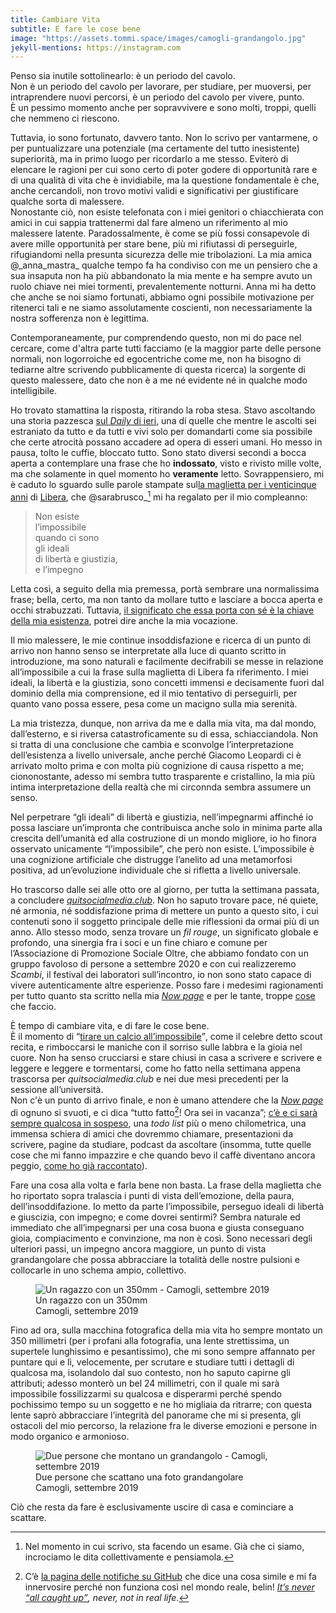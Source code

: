 ```yaml
---
title: Cambiare Vita
subtitle: E fare le cose bene
image: "https://assets.tommi.space/images/camogli-grandangolo.jpg"
jekyll-mentions: https://instagram.com
---
```

Penso sia inutile sottolinearlo: è un periodo del cavolo.\
Non è un periodo del cavolo per lavorare, per studiare, per muoversi, per intraprendere nuovi percorsi, è un periodo del cavolo per vivere, punto.\
È un pessimo momento anche per sopravvivere e sono molti, troppi, quelli che nemmeno ci riescono.

Tuttavia, io sono fortunato, davvero tanto. Non lo scrivo per vantarmene, o per puntualizzare una potenziale (ma certamente del tutto inesistente) superiorità, ma in primo luogo per ricordarlo a me stesso. Eviterò di elencare le ragioni per cui sono certo di poter godere di opportunità rare e di una qualità di vita che è invidiabile, ma la questione fondamentale è che, anche cercandoli, non trovo motivi validi e significativi per giustificare qualche sorta di malessere.\
Nonostante ciò, non esiste telefonata con i miei genitori o chiacchierata con amici in cui sappia trattenermi dal fare almeno un riferimento al mio malessere latente. Paradossalmente, è come se più fossi consapevole di avere mille opportunità per stare bene, più mi rifiutassi di perseguirle, rifugiandomi nella presunta sicurezza delle mie tribolazioni. La mia amica @\_anna\_mastra\_ qualche tempo fa ha condiviso con me un pensiero che a sua insaputa non ha più abbandonato la mia mente e ha sempre avuto un ruolo chiave nei miei tormenti, prevalentemente notturni. Anna mi ha detto che anche se noi siamo fortunati, abbiamo ogni possibile motivazione per ritenerci tali e ne siamo assolutamente coscienti, non necessariamente la nostra sofferenza non è legittima.

Contemporaneamente, pur comprendendo questo, non mi do pace nel cercare, come d'altra parte tutti facciamo (e la maggior parte delle persone normali, non logorroiche ed egocentriche come me, non ha bisogno di tediarne altre scrivendo pubblicamente di questa ricerca) la sorgente di questo malessere, dato che non è a me né evidente né in qualche modo intelligibile.

Ho trovato stamattina la risposta, ritirando la roba stesa. Stavo ascoltando una storia pazzesca [sul <cite>Daily</cite> di ieri](https://www.nytimes.com/2021/02/03/podcasts/the-daily/mexico-drug-cartels-miriam-rodriguez.html "“Please, give me back my daughter„ on New York Times’ “The Daily„"), una di quelle che mentre le ascolti sei estraniato da tutto e da tutti e vivi solo per domandarti come sia possibile che certe atrocità possano accadere ad opera di esseri umani. Ho messo in pausa, tolto le cuffie, bloccato tutto. Sono stato diversi secondi a bocca aperta a contemplare una frase che ho **indossato**, visto e rivisto mille volte, ma che solamente in quel momento ho **veramente** letto. Sovrappensiero, mi è caduto lo sguardo sulle parole stampate sul[la maglietta per i venticinque anni](https://sostieni.libera.it/prodotto/la-maglietta-unisex-biani/ "La maglietta unisex di Biani per i 25 anni di Libera") di [Libera](https://libera.it "LIBERA, Associazioni, Nomi e Numeri contro le Mafie"), che @sarabrusco_[^1] mi ha regalato per il mio compleanno:

> Non esiste\
> l’impossibile\
> quando ci sono\
> gli ideali\
> di libertà e giustizia,\
> e l’impegno

Letta così, a seguito della mia premessa, portà sembrare una normalissima frase; bella, certo, ma non tanto da mollare tutto e lasciare a bocca aperta e occhi strabuzzati. Tuttavia, <u>il significato che essa porta con sé è la chiave della mia esistenza</u>, potrei dire anche la mia vocazione.

Il mio malessere, le mie continue insoddisfazione e ricerca di un punto di arrivo non hanno senso se interpretate alla luce di quanto scritto in introduzione, ma sono naturali e facilmente decifrabili se messe in relazione all’impossibile a cui la frase sulla maglietta di Libera fa riferimento. I miei ideali, la libertà e la giustizia, sono concetti immensi e decisamente fuori dal dominio della mia comprensione, ed il mio tentativo di perseguirli, per quanto vano possa essere, pesa come un macigno sulla mia serenità.

La mia tristezza, dunque, non arriva da me e dalla mia vita, ma dal mondo, dall’esterno, e si riversa catastroficamente su di essa, schiacciandola. Non si tratta di una conclusione che cambia e sconvolge l’interpretazione dell’esistenza a livello universale, anche perché Giacomo Leopardi ci è arrivato molto prima e con molta più cognizione di causa rispetto a me; ciononostante, adesso mi sembra tutto trasparente e cristallino, la mia più intima interpretazione della realtà che mi circonnda sembra assumere un senso.

Nel perpetrare “gli ideali” di libertà e giustizia, nell’impegnarmi affinché io possa lasciare un’impronta che contribuisca anche solo in minima parte alla crescita dell’umanità ed alla costruzione di un mondo migliore, io ho finora osservato unicamente “l’impossibile”, che però non esiste. L’impossibile è una cognizione artificiale che distrugge l’anelito ad una metamorfosi positiva, ad un’evoluzione individuale che si rifletta a livello universale.

Ho trascorso dalle sei alle otto ore al giorno, per tutta la settimana passata, a concludere <cite><a href="https://quitsocialmedia.club" rel="noopener noreferrer" target="_blank" title="Quit Social Media">quitsocialmedia.club</a></cite>. Non ho saputo trovare pace, né quiete, né armonia, né soddisfazione prima di mettere un punto a questo sito, i cui contenuti sono il soggetto principale delle mie riflessioni da ormai più di un anno. Allo stesso modo, senza trovare un *fil rouge*, un significato globale e profondo, una sinergia fra i soci e un fine chiaro e comune per l’Associazione di Promozione Sociale Oltre, che abbiamo fondato con un gruppo favoloso di persone a settembre 2020 e con cui realizzeremo <cite>Scambi</cite>, il festival dei laboratori sull’incontro, io non sono stato capace di vivere autenticamente altre esperienze. Posso fare i medesimi ragionamenti per tutto quanto sta scritto nella mia [*Now page*](/ora "Ora") e per le tante, troppe [cose](/cose "Cose") che faccio.

È tempo di cambiare vita, e di fare le cose bene.\
È il momento di <q cite="http://www.ancoraonline.it/2015/04/27/ilaria-iorio-diamo-un-calcio-allimpossibile/"><u><a href="http://www.ancoraonline.it/2015/04/27/ilaria-iorio-diamo-un-calcio-allimpossibile/" rel="noopener noreferrer" target="_blank" title="Tirare un calcio all’impossibile">tirare un calcio all’impossibile</a></u></q>, come il celebre detto scout recita, e rimboccarsi le maniche con il sorriso sulle labbra e la gioia nel cuore. Non ha senso crucciarsi e stare chiusi in casa a scrivere e scrivere e leggere e leggere e tormentarsi, come ho fatto nella settimana appena trascorsa per <cite>quitsocialmedia.club</cite> e nei due mesi precedenti per la sessione all’università.\
Non c'è un punto di arrivo finale, e non è umano attendere che la [*Now page*](/ora "Ora") di ognuno si svuoti, e ci dica “tutto fatto[^2]! Ora sei in vacanza”; <u>c’è e ci sarà sempre qualcosa in sospeso</u>, una *todo list* più o meno chilometrica, una immensa schiera di amici che dovremmo chiamare, presentazioni da scrivere, pagine da studiare, podcast da ascoltare (insomma, tutte quelle cose che mi fanno impazzire e che quando bevo il caffè diventano ancora peggio, [come ho già raccontato](/Non-sono-abbastanza "Non Sono Abbastanza")).

Fare una cosa alla volta e farla bene non basta. La frase della maglietta che ho riportato sopra tralascia i punti di vista dell’emozione, della paura, dell’insoddifazione. Io metto da parte l’impossibile, perseguo ideali di libertà e giuscizia, con impegno; e come dovrei sentirmi? Sembra naturale ed immediato che all’impegnarsi per una cosa buona e giusta conseguano gioia, compiacimento e convinzione, ma non è così. Sono necessari degli ulteriori passi, un impegno ancora maggiore, un punto di vista grandangolare che possa abbracciare la totalità delle nostre pulsioni e collocarle in uno schema ampio, collettivo.

<figure>
  <img src="https://assets.tommi.space/images/camogli-supertele.jpg" title="Un ragazzo con un 350mm - Camogli, settembre 2019" alt="Un ragazzo con un 350mm - Camogli, settembre 2019" />
  <figcaption>
    Un ragazzo con un 350mm<br />
    Camogli, settembre 2019
  </figcaption>
</figure>

Fino ad ora, sulla macchina fotografica della mia vita ho sempre montato un 350 millimetri (per i profani alla fotografia, una lente strettissima, un supertele lunghissimo e pesantissimo), che mi sono sempre affannato per puntare qui e lì, velocemente, per scrutare e studiare tutti i dettagli di qualcosa ma, isolandolo dal suo contesto, non ho saputo capirne gli attributi; adesso monterò un bel 24 millimetri, con il quale mi sarà impossibile fossilizzarmi su qualcosa e disperarmi perché spendo pochissimo tempo su un soggetto e ne ho migliaia da ritrarre; con questa lente saprò abbracciare l’integrità del panorame che mi si presenta, gli ostacoli del mio percorso, la relazione fra le diverse emozioni e persone in modo organico e armonioso.

<figure>
  <img src="{{ page.image }}" title="Due persone che montano un grandangolo - Camogli, settembre 2019" alt="Due persone che montano un grandangolo - Camogli, settembre 2019" />
  <figcaption>
    Due persone che scattano una foto grandangolare<br />
    Camogli, settembre 2019
  </figcaption>
</figure>

Ciò che resta da fare è esclusivamente uscire di casa e cominciare a scattare.

[^1]: Nel momento in cui scrivo, sta facendo un esame. Già che ci siamo, incrociamo le dita collettivamente e pensiamola.
[^2]: C’è [la pagina delle notifiche su GitHub](https://assets.tommi.space/images/github-notifications.jpg "Empty GitHub notifications page") che dice una cosa simile e mi fa innervosire perché non funziona così nel mondo reale, belin! *<u>It’s never <q>all caught up</q></u>, never, not in real life*.
